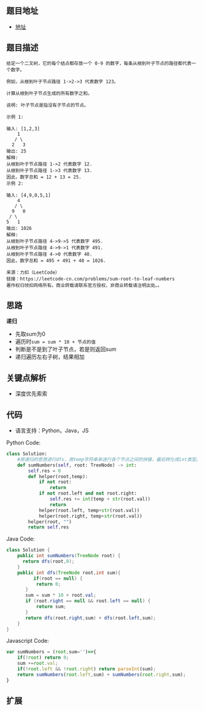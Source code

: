 ## 题目地址

- [地址](https://leetcode-cn.com/problems/sum-root-to-leaf-numbers/)

## 题目描述

```
给定一个二叉树，它的每个结点都存放一个 0-9 的数字，每条从根到叶子节点的路径都代表一个数字。

例如，从根到叶子节点路径 1->2->3 代表数字 123。

计算从根到叶子节点生成的所有数字之和。

说明: 叶子节点是指没有子节点的节点。

示例 1:

输入: [1,2,3]
    1
   / \
  2   3
输出: 25
解释:
从根到叶子节点路径 1->2 代表数字 12.
从根到叶子节点路径 1->3 代表数字 13.
因此，数字总和 = 12 + 13 = 25.
示例 2:

输入: [4,9,0,5,1]
    4
   / \
  9   0
 / \
5   1
输出: 1026
解释:
从根到叶子节点路径 4->9->5 代表数字 495.
从根到叶子节点路径 4->9->1 代表数字 491.
从根到叶子节点路径 4->0 代表数字 40.
因此，数字总和 = 495 + 491 + 40 = 1026.

来源：力扣（LeetCode）
链接：https://leetcode-cn.com/problems/sum-root-to-leaf-numbers
著作权归领扣网络所有。商业转载请联系官方授权，非商业转载请注明出处。。
```

## 思路
**递归**
- 先取sum为0
- 遍历时`sum = sum * 10 + 节点的值`
- 判断是不是到了叶子节点，若是则返回sum
- 递归遍历左右子树，结果相加

## 关键点解析

- 深度优先索索

## 代码

- 语言支持：Python，Java，JS

Python Code:

```python
class Solution:
    #用递归的思想进行dfs，用temp字符串来进行各个节点之间的拼接，最后转化成int类型。
    def sumNumbers(self, root: TreeNode) -> int:
        self.res = 0
        def helper(root,temp):
            if not root:
                return
            if not root.left and not root.right:
                self.res += int(temp + str(root.val))
                return
            helper(root.left, temp+str(root.val))
            helper(root.right, temp+str(root.val))
        helper(root, "")
        return self.res
```

Java Code:

```java
class Solution {
    public int sumNumbers(TreeNode root) {
      return dfs(root,0);
    }
    public int dfs(TreeNode root,int sum){
          if(root == null) {
           return 0;
       }
       sum = sum * 10 + root.val;
       if (root.right == null && root.left == null) {
           return sum;
       }
       return dfs(root.right,sum) + dfs(root.left,sum);
    } 
}
```

Javascript Code:
```js
var sumNumbers = (root,sum='')=>{
    if(!root) return 0;
    sum +=root.val;
    if(!root.left && !root.right) return parseInt(sum);
    return sumNumbers(root.left,sum) + sumNumbers(root.right,sum);
}
```

## 扩展
